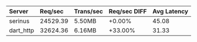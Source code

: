 | Server | Req/sec | Trans/sec | Req/sec DIFF | Avg Latency |
 |:-|:-|:-|:-|:-|
 | serinus | 24529.39 | 5.50MB | +0.00% | 45.08 |
 | dart_http | 32624.36 | 6.16MB | +33.00% | 31.33 |